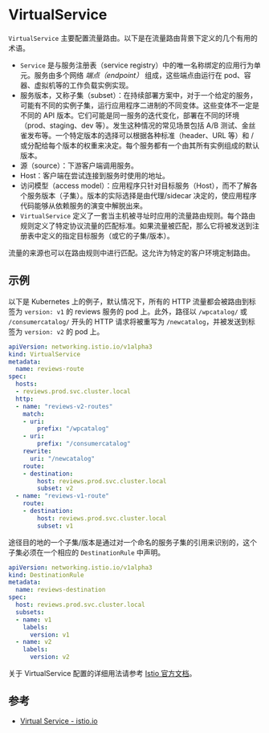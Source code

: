 # VirtualService

`VirtualService` 主要配置流量路由。以下是在流量路由背景下定义的几个有用的术语。

- `Service` 是与服务注册表（service registry）中的唯一名称绑定的应用行为单元。服务由多个网络 *端点（endpoint）* 组成，这些端点由运行在 pod、容器、虚拟机等的工作负载实例实现。
- 服务版本，又称子集（subset）：在持续部署方案中，对于一个给定的服务，可能有不同的实例子集，运行应用程序二进制的不同变体。这些变体不一定是不同的 API 版本。它们可能是同一服务的迭代变化，部署在不同的环境（prod、staging、dev 等）。发生这种情况的常见场景包括 A/B 测试、金丝雀发布等。一个特定版本的选择可以根据各种标准（header、URL 等）和 / 或分配给每个版本的权重来决定。每个服务都有一个由其所有实例组成的默认版本。
- 源（source）：下游客户端调用服务。
- Host：客户端在尝试连接到服务时使用的地址。
- 访问模型（access model）：应用程序只针对目标服务（Host），而不了解各个服务版本（子集）。版本的实际选择是由代理/sidecar 决定的，使应用程序代码能够从依赖服务的演变中解脱出来。
- `VirtualService` 定义了一套当主机被寻址时应用的流量路由规则。每个路由规则定义了特定协议流量的匹配标准。如果流量被匹配，那么它将被发送到注册表中定义的指定目标服务（或它的子集/版本）。

流量的来源也可以在路由规则中进行匹配。这允许为特定的客户环境定制路由。

## 示例

以下是 Kubernetes 上的例子，默认情况下，所有的 HTTP 流量都会被路由到标签为 `version: v1` 的 reviews 服务的 pod 上。此外，路径以 `/wpcatalog/` 或 `/consumercatalog/` 开头的 HTTP 请求将被重写为 `/newcatalog`，并被发送到标签为 `version: v2` 的 pod 上。

```yaml
apiVersion: networking.istio.io/v1alpha3
kind: VirtualService
metadata:
  name: reviews-route
spec:
  hosts:
  - reviews.prod.svc.cluster.local
  http:
  - name: "reviews-v2-routes"
    match:
    - uri:
        prefix: "/wpcatalog"
    - uri:
        prefix: "/consumercatalog"
    rewrite:
      uri: "/newcatalog"
    route:
    - destination:
        host: reviews.prod.svc.cluster.local
        subset: v2
  - name: "reviews-v1-route"
    route:
    - destination:
        host: reviews.prod.svc.cluster.local
        subset: v1
```

途径目的地的一个子集/版本是通过对一个命名的服务子集的引用来识别的，这个子集必须在一个相应的 `DestinationRule` 中声明。

```yaml
apiVersion: networking.istio.io/v1alpha3
kind: DestinationRule
metadata:
  name: reviews-destination
spec:
  host: reviews.prod.svc.cluster.local
  subsets:
  - name: v1
    labels:
      version: v1
  - name: v2
    labels:
      version: v2
```

关于 VirtualService 配置的详细用法请参考 [Istio 官方文档](https://istio.io/latest/docs/reference/config/networking/virtual-service/)。

## 参考

- [Virtual Service - istio.io](https://istio.io/latest/docs/reference/config/networking/virtual-service/)